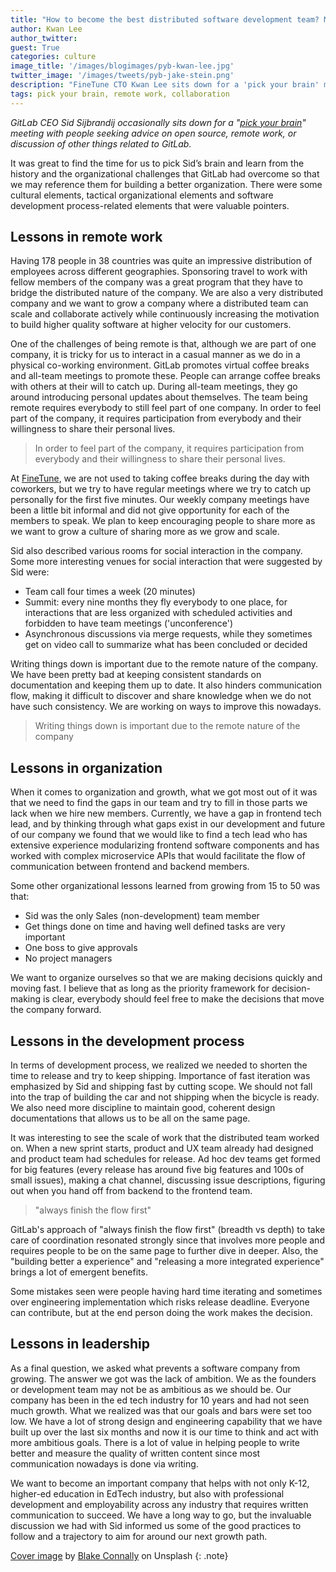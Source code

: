 ```yaml
---
title: "How to become the best distributed software development team? My interview with GitLab's CEO"
author: Kwan Lee
author_twitter:
guest: True
categories: culture
image_title: '/images/blogimages/pyb-kwan-lee.jpg'
twitter_image: '/images/tweets/pyb-jake-stein.png'
description: "FineTune CTO Kwan Lee sits down for a 'pick your brain' meeting with GitLab CEO Sid Sijbrandij."
tags: pick your brain, remote work, collaboration
---
```

_GitLab CEO Sid Sijbrandij occasionally sits down for a "[pick your brain](/handbook/eba/ceo-scheduling/#pick-your-brain-meetings)"
meeting with people seeking advice on open source, remote work, or discussion of other things related to GitLab._

It was great to find the time for us to pick Sid’s brain and learn from the history and the organizational challenges that GitLab had overcome so that we may reference them for building a better organization. There were some cultural elements, tactical organizational elements and software development process-related elements that were valuable pointers.

<!-- more -->

## Lessons in remote work

Having 178 people in 38 countries was quite an impressive distribution of employees across different geographies. Sponsoring travel to work with fellow members of the company was a great program that they have to bridge the distributed nature of the company. We are also a very distributed company and we want to grow a company where a distributed team can scale and collaborate actively while continuously increasing the motivation to build higher quality software at higher velocity for our customers.

One of the challenges of being remote is that, although we are part of one company, it is tricky for us to interact in a casual manner as we do in a physical co-working environment. GitLab promotes virtual coffee breaks and all-team meetings to promote these. People can arrange coffee breaks with others at their will to catch up. During all-team meetings, they go around introducing personal updates about themselves. The team being remote requires everybody to still feel part of one company. In order to feel part of the company, it requires participation from everybody and their willingness to share their personal lives.

>In order to feel part of the company, it requires participation from everybody and their willingness to share their personal lives.

At [FineTune](https://www.finetunelearning.com/), we are not used to taking coffee breaks during the day with coworkers, but we try to have regular meetings where we try to catch up personally for the first five minutes. Our weekly company meetings have been a little bit informal and did not give opportunity for each of the members to speak. We plan to keep encouraging people to share more as we want to grow a culture of sharing more as we grow and scale.

Sid also described various rooms for social interaction in the company. Some more interesting venues for social interaction that were suggested by Sid were:

* Team call four times a week (20 minutes)
* Summit: every nine months they fly everybody to one place, for interactions that are less organized with scheduled activities and forbidden to have team meetings ('unconference')
* Asynchronous discussions via merge requests, while they sometimes get on video call to summarize what has been concluded or decided

Writing things down is important due to the remote nature of the company. We have been pretty bad at keeping consistent standards on documentation and keeping them up to date. It also hinders communication flow, making it difficult to discover and share knowledge when we do not have such consistency. We are working on ways to improve this nowadays.

>Writing things down is important due to the remote nature of the company

## Lessons in organization

When it comes to organization and growth, what we got most out of it was that we need to find the gaps in our team and try to fill in those parts we lack when we hire new members. Currently, we have a gap in frontend tech lead, and by thinking through what gaps exist in our development and future of our company we found that we would like to find a tech lead who has extensive experience modularizing frontend software components and has worked with complex microservice APIs that would facilitate the flow of communication between frontend and backend members.

Some other organizational lessons learned from growing from 15 to 50 was that:
* Sid was the only Sales (non-development) team member
* Get things done on time and having well defined tasks are very important
* One boss to give approvals
* No project managers

We want to organize ourselves so that we are making decisions quickly and moving fast. I believe that as long as the priority framework for decision-making is clear, everybody should feel free to make the decisions that move the company forward.

## Lessons in the development process

In terms of development process, we realized we needed to shorten the time to release and try to keep shipping. Importance of fast iteration was emphasized by Sid and shipping fast by cutting scope.  We should not fall into the trap of building the car and not shipping when the bicycle is ready.  We also need more discipline to maintain good, coherent design documentations that allows us to be all on the same page.

It was interesting to see the scale of work that the distributed team worked on. When a new sprint starts, product and UX team already had designed and product team had schedules for release. Ad hoc dev teams get formed for big features (every release has around five big features and 100s of small issues), making a chat channel, discussing issue descriptions, figuring out when you hand off from backend to the frontend team.

>"always finish the flow first"

GitLab's approach of "always finish the flow first" (breadth vs depth) to take care of coordination resonated strongly since that involves more people and requires people to be on the same page to further dive in deeper. Also, the "building better a experience" and "releasing a more integrated experience" brings a lot of emergent benefits.

Some mistakes seen were people having hard time iterating and sometimes over engineering implementation which risks release deadline. Everyone can contribute, but at the end person doing the work makes the decision.

## Lessons in leadership

As a final question, we asked what prevents a software company from growing.  The answer we got was the lack of ambition. We as the founders or development team may not be as ambitious as we should be. Our company has been in the ed tech industry for 10 years and had not seen much growth. What we realized was that our goals and bars were set too low. We have a lot of strong design and engineering capability that we have built up over the last six months and now it is our time to think and act with more ambitious goals. There is a lot of value in helping people to write better and measure the quality of written content since most communication nowadays is done via writing.

We want to become an important company that helps with not only K-12, higher-ed education in EdTech industry, but also with professional development and employability across any industry that requires written communication to succeed. We have a long way to go, but the invaluable discussion we had with Sid informed us some of the good practices to follow and a trajectory to aim for around our next growth path.

[Cover image](https://unsplash.com/@blakeconnally?photo=B3l0g6HLxr8) by [Blake Connally](https://unsplash.com/@blakeconnally) on Unsplash
{: .note}
